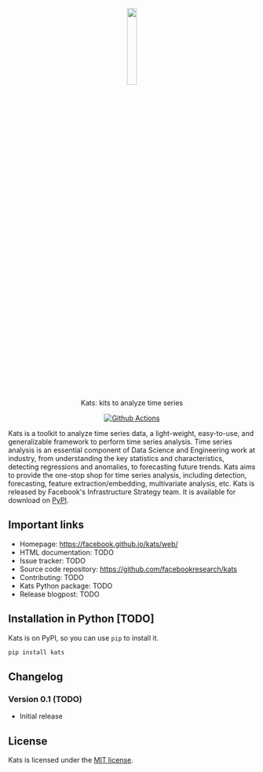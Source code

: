 <div align="center">
<img src="kats_logo.svg" width="20%"/>
</div>

<p style="text-align: center;">Kats: kits to analyze time series</p>

<div align="center">
  <a href="https://github.com/facebookresearch/Kats/actions">
  <img alt="Github Actions" src="https://github.com/facebookresearch/Kats/actions/workflows/build_and_test.yml/badge.svg"/>
  </a>
</div>

Kats is a toolkit to analyze time series data, a light-weight, easy-to-use, and generalizable framework to perform time series analysis. Time series analysis is an essential component of Data Science and Engineering work at industry, from understanding the key statistics and characteristics, detecting regressions and anomalies, to forecasting future trends. Kats aims to provide the one-stop shop for time series analysis, including detection, forecasting, feature extraction/embedding, multivariate analysis, etc. Kats is released by Facebook's Infrastructure Strategy team. It is available for download on [PyPI](https://pypi.python.org/pypi/kats/).

## Important links

- Homepage: https://facebook.github.io/kats/web/
- HTML documentation: TODO
- Issue tracker: TODO
- Source code repository: https://github.com/facebookresearch/kats
- Contributing: TODO
- Kats Python package: TODO
- Release blogpost: TODO

## Installation in Python [TODO]

Kats is on PyPI, so you can use `pip` to install it.

```bash
pip install kats
```

## Changelog

### Version 0.1 (TODO)

- Initial release

## License

Kats is licensed under the [MIT license](TODO).
